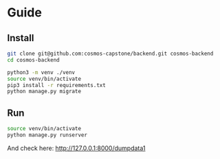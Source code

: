 # Guide
## Install
```sh
git clone git@github.com:cosmos-capstone/backend.git cosmos-backend
cd cosmos-backend

python3 -m venv ./venv
source venv/bin/activate
pip3 install -r requirements.txt
python manage.py migrate
```
## Run
```sh
source venv/bin/activate
python manage.py runserver
```
And check here: http://127.0.0.1:8000/dumpdata1
